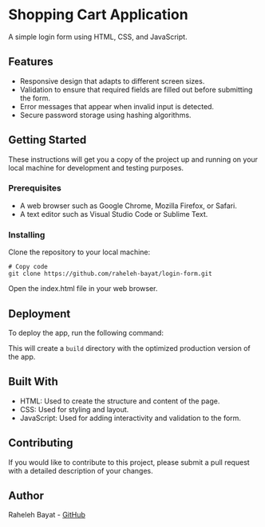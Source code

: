 # Shopping Cart Application

A simple login form using HTML, CSS, and JavaScript.


## Features

- Responsive design that adapts to different screen sizes.
- Validation to ensure that required fields are filled out before submitting the form.
- Error messages that appear when invalid input is detected.
- Secure password storage using hashing algorithms.


## Getting Started

These instructions will get you a copy of the project up and running on your local machine for development and testing purposes.

### Prerequisites

- A web browser such as Google Chrome, Mozilla Firefox, or Safari.
- A text editor such as Visual Studio Code or Sublime Text.

### Installing

Clone the repository to your local machine:


```shellscript
# Copy code
git clone https://github.com/raheleh-bayat/login-form.git
```

Open the index.html file in your web browser.


## Deployment

To deploy the app, run the following command:


This will create a `build` directory with the optimized production version of the app.

## Built With

- HTML: Used to create the structure and content of the page.
- CSS: Used for styling and layout.
- JavaScript: Used for adding interactivity and validation to the form.

## Contributing
If you would like to contribute to this project, please submit a pull request with a detailed description of your changes.

## Author

Raheleh Bayat - [GitHub](https://github.com/raheleh-bayat/login-form)

